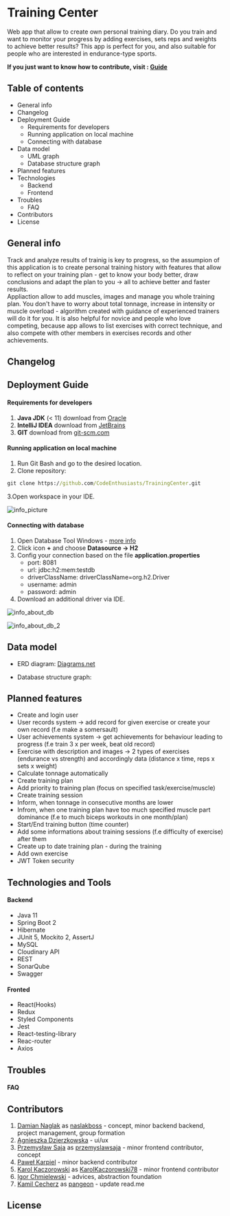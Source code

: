 # Training Center 

Web app that allow to create own personal training diary. Do you train and want to monitor your progress by adding exercises, 
sets reps and weights to achieve better results? This app is perfect for you, and also suitable for people who are interested 
in endurance-type sports. 

**If you just want to know how to contribute, visit : [Guide](https://github.com/CodeEnthusiasts/TrainingCenter/wiki/How-to-contribute%3F)**

## Table of contents
* General info
* Changelog
* Deployment Guide
    * Requirements for developers
    * Running application on local machine
    * Connecting with database
* Data model
    * UML graph
    * Database structure graph
* Planned features
* Technologies
    * Backend
    * Frontend
* Troubles
    * FAQ
* Contributors
* License

## General info
Track and analyze results of trainig is key to progress, so the assumpion of this application is to create personal training 
history with features that allow to reflect on your training plan - get to know your body better, draw conclusions and adapt the plan 
to you -> all to achieve better and faster results. <br> Appliaction allow to add muscles, images and manage you whole training plan. 
You don't have to worry about total tonnage, increase in intensity or muscle overload - algorithm created with guidance of 
experienced trainers will do it for you. It is also helpful for novice and people who love competing, because app allows 
to list exercises with correct technique, and also compete with other members in exercises records and other achievements.

## Changelog

## Deployment Guide
#### Requirements for developers
1. **Java JDK** (< 11) download from [Oracle](https://www.oracle.com/pl/java/technologies/javase-downloads.html)
2. **IntelliJ IDEA** download from [JetBrains](https://www.jetbrains.com/idea/download/#section=windows)
3. **GIT** download from [git-scm.com](https://git-scm.com/downloads) 
 
#### Running application on local machine
1. Run Git Bash and go to the desired location.
2. Clone repository:
```cmd
git clone https://github.com/CodeEnthusiasts/TrainingCenter.git
```
3.Open workspace in your IDE.

![info_picture](readme-img/open_project.PNG)

#### Connecting with database
1. Open Database Tool Windows - [more info](https://www.jetbrains.com/help/idea/database-tool-window.html)
2. Click icon **+** and choose **Datasource -> H2**
3. Config your connection based on the file **application.properties**
    * port: 8081
    * url: jdbc:h2:mem:testdb
    * driverClassName: driverClassName=org.h2.Driver
    * username: admin
    * password: admin
4. Download an additional driver via IDE.

![info_about_db](readme-img/test_db.PNG) 

![info_about_db_2](readme-img/test_db_2.PNG)

## Data model
* ERD diagram:
[Diagrams.net](https://viewer.diagrams.net/?highlight=0000ff&edit=_blank&layers=1&nav=1#R7Z1dU%2BM4FoZ%2FDVW7F1C25a9cNjQzUNPd9AI9vds3lJsY8E4SM47TwP76tRPLTiKFSLFlHcnqmto1TkiIz5vH0qtzjo7Q2fT19yx6fvqcjuPJkWONX4%2FQxyOn%2BBfYxf%2BVZ97wGeSuzjxmyXh1zm5O3CT%2Fi6uTVnV2kYzj%2BcYT8zSd5Mnz5sn7dDaL7%2FONc1GWpS%2BbT3tIJ5vv%2Bhw9xsSJm%2FtoQp79nozzp%2Bqs7Y%2BaBy7i5PGpeuvQ8VcP%2FIzu%2F3rM0sWser8jBz0s%2F60enkb4taoPOn%2BKxunL2il0foTOsjTNV0fT17N4Ul5cfNlWv%2FfbjkfrvzuLZznLL6DT0%2Bml%2Fed35%2BL7%2FPzj8ePvFx%2BOj20rXL3Or2iyqK7It3mczau%2FOX%2FD16n485%2FLwzz6WZ46nedRllfhRFZxoghQHiWzOCtO2MufJ5PoeZ4sn74685RMxp%2Bit3SR4xfCP50%2BJK%2Fx%2BHoVzfK5RWA%2FFS9W%2Fli%2B%2BEPx4jfVH1M%2BHE2Sx1lxfF98%2BPIdT7N4Xvwtn6J5Xj2DvDzVFfsVZ3n8unaquly%2Fx%2Bk0zrO34inVo8ehVcWuEvex7fnVmZdGK05QnXtak4kdViejSp%2BP9cs3MSoOqjBxhWxEhGxntIrPnyfR5Lr45kSzx2XgNuNSXtxxlj7fRtljnFcnntOkvKznv4prV0cgmUzO0klahneWzspXytPn6sFJ%2FIB%2F92ea5%2BkUR7G6IPWLLi%2BGd1r8V1yeM%2BvEO%2FKKP%2Fes%2BNlufi7%2BK5%2Be5WfpbJ5nhajK14iL2L7EZXwpsd0j7v0hryKMGMOLhEUXc3Etul%2F%2F4IvvEpRRE1%2Fu0Flbodv%2B9qXFBX2YLGH2lIzH8YwnJiPmmKwFAfUbA5uIQfELZ87Rh%2BItLXEHp5e%2FX365LQ6%2BXC3%2F99unT5Ijjzm7eu7p%2FDm6T2aPn1a%2F6W9Jw%2BtPGq%2B7v65uv1JxlIDxdlyVgDHrvVZgdFHL6Hb%2BhYzHCX69tiSupQuZxC4RgEUxPJ1F05idrH9%2BuD67%2BHD9D%2BT8c8VWFcDaU2ThgNQzIBUF0pF8kPo6g9RjDog8kAZEAJ6j%2BfwlzfgGtsNjKXtw4bCUNHUMSztiqe3Ih2lbAwg0TNkjIg2mWAJrAYinUTLp1hDAqA2toaCWPfRgUOuQVpFBbVeo9aSjFkdTS9RyrIjIQy3pwJhxa8fBhQNTcpJSLkZ%2BjPPi5mqWJItHjhE2RfGS5Mj12CDpiFuRdNSYbwBYkawVrtCKpENON7RakXQUmHHgV%2B57RXLXwcBXKjkkA%2BbmisxMRRik5a9UIp0nKkiBiQoiJyovqzcWhuKPV99OP51D525PgYfDWXLJ2nC2I87KX8hEbZepQXPWZQ6IPM6SK8llhnfvI%2BCbi6vrW63Zyy4GOOwlDSTD3o7YC2DhE7X1mUDDlz0i8uBLWkHz4m%2FtHb7rbv72UzQmMrtCwBAZv5shsgAiy18fdduaSpCJXGsXMJFd0vdZvfG3WdLWethYM9UXqxxhhoPVtvm0Bqu7sRrKx2rbeQxorPrMEZGHVXKm8TMdv33fi9ahMJM9hnCYqUbdtJLMrNs5yGMmHgyvhfc32WkKXVJTgbppj1I3PY0e47uOchXWsw5USDnoKd5QCIvctuWyhrC7CevKJixyyZVNjQjbqBcuYZFLLj%2BW9dBdAXb9YECw5Qk9FNjaASmF89l4kUWz%2B7iIRZkgvytiA0qYDnFQ6hZOLmV6j2ihE5gwHahh3wBImA7Yy293J0xTwyvwm0m6N1olTAcKGDgBaeBITZg%2B4KZ7NLy8ag5l7b4PI7tfpRlbSRjLKXnVPbMcjwG0dOIDBTylkPSUxlEuIeHv%2FYOPH261zsTmkAoYMoeOIbMoMlMysfsms869%2BWrpQiYzaQeOk3le%2Bg9yEFyVw1hfr8%2FPLm8ur77oDGQOhcABsunxJwzItPTsvomsc5O%2FUIEmfyFpPGEi3y3a5wMONkOQI%2FZwWKtGTw41WUtJvO6btTr3AAwV6MiBJ0DrrF1kUZ6kMymj39vLz%2BXY9%2Fvl7cXVt9vmxI%2BrL%2Bf6l8ZwKAYMoUemIYc4QrMu8goMb1v3CTKhR%2BwL8fIITRpE0%2BIzT4uPdse3gQBtyOtZWg95OQIMB6im84YwoNISvPsGqs6tN0YKtN4Ykf5OnkwFWQtcNeA6g7iLNhx9g9i04RAHYkoeeN8gJq0ljfLAG%2FVCRjFp%2F4jKAz%2BsPOdIjeS1nnQChcwO3tAWzhiqoxAd0EkbWwQ4M5xW9t0rWB1Lj24a%2FLFw7f2x6BWwjkWaBzd58REf8ydTXLG7uMK2yG70yKFETlxxhWOpYQPIL65oRN6quIIWXoFfTNIF0Km4olEv3NGnY5FGgCmugF5cwaOsd4ocR%2F0qzTgJwlhOK67omeUa9%2FNspAsZ5KSNYIorencSeKQChsx4xmbI3D2ZacUV%2FZLZ1sOJ2CNdwGS2HSIAWfw8BwLk%2BkD3Lvg8WoGDZtOGSRiaqWUWPbO5rb8Fms3wmzA5NmlBFWyO86RM%2Fu00G2IYOQ48QYcDWTVa%2BKgJWVp9Rc%2BQ1bgDc6NdyJAlvSHR%2B%2BmZIuMWQoEDZtOPRxyYaevy%2FYIZv5ueYIbfkKdJE9gGs%2BA84KGMhTvp%2B9wvcvFX0CC3e%2BRSCy96Rq7GnXYa7UJGLun4tK1kG0YZG0904dDUdMkRR1Na9UTPNCWNI42qJxr1QuYpae7Aqp5QITWtJ5GAwTIi5z1ni3lx8Uw%2B%2BM588CBgxG3dTkVA3NSYnABIB0fsAQeTDo7IuYlW6eC1egHfThE5PTHp4ODTwTmUBecebKZGwlguPx0cadw%2FtJEuZJBT%2BoeadPDeZ0ccUoFDZtNuVBiZ5aeDI427jTbSBUxmPLFeJ3M8v8%2BS554ajuL1AtvSe8GAQwxg2OuaRqLC2Asg39tta2BBhq%2FLHhF58CU9ptUhkOHwoFISOQQDBtCeKcgRB2j5ueKe1vuiN%2BoFjGivv33Rtw%2FYDGYV3OWeRAIHy6TfeFuyq7gqXyfRbGe4BrSie4ywLYyXdH2Llbe2uMCp0RUGwJKux17AAWZJ1yOtRK2WdD0FGsN4pOGnwpJuV%2FlXR8NbDuZQJZgbOL43Ab8PAJhX8d8H5C8H%2Bzr3oKmlC%2Fgm4JPGY7%2BLDm0OmgIHvRcsOIQEh9vGDxPGbfmLxb7O%2FWl8BcwwnzTDxsnDQ3K%2FmORvENjMe4BZ7mhercYhLjgsN31whLEcwOKzr3MfHF%2BBPjg%2B6YYtfec7iJmZuw50z9jkEBIccJs%2BOeLALX9RGlfe6QluBfrkBKR9Fc%2FGSmH7SP9cew4lgSF3QPpyhtxdkVt%2Bh7NA53Y7tXYhk5s0sA7fLx7awUAa%2F3DoDA7XTXWrMK4DaKMW6FzeyrGRtTyuk17WbDH9GWd36cPd8yQqru%2F4Lq8yAHdutaH9lhccoYSDTlN%2BKg6d8numBTrXnwYK1J%2FiWREVnfFrfL%2FI32Gn%2FshUsGo0NFWj4pDJ2vdMYHhJk0inoqRavZChSRo58ttMHnwwpGomDnXB4TnpWn3NkjRL8redoRpQJRPRmpKSW1Fje6M1pS8uZGoYPgDqmEL2vct31zFRwyvwC0n6PVrVMYUKWD4haflAvfsOvP6IQ03v3HLdftVlXCdh%2FKbUH%2FXNb51Np1AB0wmPn%2BGsww5kDyoOcYBh8cjYWcJYTKkp6pnFI9LN0ofFIwW8rBHpZYmvBR1KDSeHAKDwFlkmfVwYb2l1P%2F0Ct27eo%2BfyQaNeuMhFNjmiwQusy2yVw9YRKpuhOqktU3kiDIapNjnKwQ3JbuL5vLzRGiefcPJd5pRtgZFTo6OBfCe%2F0bg6HcmQTVlak30z7NDJb9QL%2BW5IrpUBc%2FKHbeDziAjKmjmyTfMCYdiW3kAM2Rr3LmikC5nZ5PqYHAO%2F9u29f%2Bo%2F8%2BFQBhwQGzdJGIildwSr301PECtgJTmklSS5D4HmfQV4VAEGwvhbaSDcPYTlt%2FJCjsZ9BRrtQqYwaSONo7eyguoljv9qV86vd0YKT3jh4FSN7G41cSq9wRZyNC7nb7QLGaeU3ap7a3M7FO6q1wsAOSYrWxx3pbfHQo7GadmNdgFzF78y0ZE2TwR4u7eXn8u9Tb9f3l5cfbttTvy4%2BqK1gcChBDDkRaTNZMjbEXnlN7BCqK0%2FBJm8HDvPyiMv6eCULWWFcHd1MFT6cqgBDn3b7rti6LubvtJ7YCHU1k4CTV%2F2HHl59CUNnzofe7zIIqZCmMEClT3AcICqxjbDagJVeocshNr6RKCBCn%2BTYYRIJ2eW5vHOzqviDgZSaMijCjAUxiMvQ2ERpRXSKeySnpFOhYa1egFz2CV9nUMKDYdSWcgRUjgQJecul9PoMd4ZpwHVEx6HmIK4onDEWn9tj8RFTI3JB4CKQpe7Pa%2F03oDIJeceWlUUugpMP1xy%2BgGsorA%2BGHhpIYeawNTy4wQ14PwGMG3h57f03oDIa7vSDXnOUksXMLw9cs5SXML4bpFNpHAaO0i2o7eDxKENOChWozmHkiiW3hoQeeSyt04GkqdAbw6PXJqeFp95Wny0rja7wCNgjcnaSf%2BMnslq%2BmcIIyuAJoAe6UFphVYFWmh4pFE0Xczvi5GuSK9iKFY%2BhwKgMNej2FaGuV0xl1JW2C9zPYpvpBFzG%2FXCZa5HMXfKfdvm%2FWzcNhD28igBCnuRR7L3Op2YVdTikaYuDK%2Bi2h7Npw0pAauHut1HzCdxCvFuCWAZ1WP%2FPr6zjEoLr7jvo0%2BSWqtl1Fq9cO%2BWyCedeLOMCnIZlUNN79xxvX7VZbx7YfxmvT0LjG7bkjXAU51GupDhTTr3QLZY030hlUMdUGDsGbtfHIxpC6m9wtjT2%2B33FHD7PYrbXzpP%2FRhP2w6UvvDl0QIU%2BKKAnGd9Xq4E7QzUkNynehMgXF9KqWyip%2FD74iKmxtwFgPdUa1uhFP5A802BAgWmLwH4TYHqg4F7TxxqArPaE5jpjjB%2By0%2FhD3TeHSiAP9lBAZTdgeoD7D35eltPHOKAw2KT9SSMxfJz%2BPHkTU8Ww095QiFlg6B4fp8lz0xdzdrhVveuOxwCAMPbkHSbDG874i2AzP6QtKY08vob9UJGLukfdVc0NZAkUp5Aw0EraVp9rgK%2FM1RDsvKJdjyI1Syo0%2FcFBE0NLwiAlx%2BybxkDxssPSS9IKy8%2FVMAOCkk7yHj5IL18DjXBueka%2F0gYv%2BV7%2BdjB0tI%2FChXwj0akf2S8fFY29yQOMCwekXf6m7z4oI%2F50%2FlrnN0nc5PTVDzi4qjgeVDgnXhspK0zRwUET40bKYCJ0Ih9BzcoEyHXIm%2BkWk2ERvDvpa5F3kuBTYQGPv%2FhEBGUe65rmfUcYdiWPv9xrbaZxoDnP410ITObXMzJ4mcJO9nUBzcXV9c613DwyAIOhdvu4WcoDDeLybXarhGBpjC7LSiPwuQyTkHhOE%2FKJKa7xSzJWxhJyNHZSOKJLxyctt3Bz%2BAUcJKSa7W1mkDzlD0i0niKt5zfGtXeJbO7LJ7H2a%2F9Br%2F%2Bw1D2OILhpt129wrDzd3clN5C1K33gdSRmzb7Ooo8bpJ2zEsSl28sfvb%2F8erb6adyR%2FGv1%2BdnlzeXV190pi%2BHGuDQt23TK0Pf3fQN5dO3rccDmr4uc0Tk0Ze0YV6Wb3yoA7B%2BMBA3gCPOYLjqqJGirSRXHVs6Vx2t25M16gVMVoeyGUmrkqWBlCnxBBcMTltvcWlwuhunrnScUjbQ1AmnngI2AWVfyqUMC%2B7czeP5vFy0WsPqUGDJETo4sKQ0g4vuTRrzUZmKXF31A9KY3fqpAkKmRi6G%2FETmRtwKJTJTWlXrlMjcqBfy%2FY2csQFLZN4%2FNRlojjOPvuDchE06iDCiy89xpuy9ptF0RYFsEMpWapJrPKkHA3HoORQDBtCU7doMoDsCtPz0Z8pGcPoA2lfAT6LslVZ82jgrVQiAzdqnAnJoBA6STTKKMCQDSKGm7O%2BmEZMVSEbxSR%2FqKZ2MS4t%2FnL6I6qyrP2oVzE%2Fx2244YFALOevab%2Bs%2BgUZtwBwReaglDaJCg%2FMCOhBGvwNiM7tWwLAZo8KwWQCb5edkB22NJ8hsrrULmM2UzSvxMHjx3CeDtacvhxrg0FeNjTKVpC%2BAzG3KTpk6pRoqsFGmS9koc1613LyLq56bjCncQ0lDVHDHSpeyY%2BUf8dttfP80S%2F5exOcTs8vErg2j66LdvZtMCAyfGg4RgJREji0MwaQkUva71ColMVDAI6JsI2lSEhVJSeTQF5gbcuuNLQczs%2BEnuvyURMqumfpMa2rpAsY5ZZfKcqgay054wTmItt47m%2FJoBAySR2rU%2FSiJZPlJiCNyBqyT1zRSoOxnRM5iu9vYdLh%2BFEfoobDWwwlwa1I4n40XWTS7j81WP0c7t%2Fqp5zrrX2KHGjokLHZqJOvLN6Malbcxo3aEV1h0yZGzTmaUx%2FEdlHWj9Bxy2VMdM%2Bqwg2FbWDyqfOcePupXpaZCQNh9gGJh9X0f0LhAoJEu5JsAOWEdJ8WQtxghQwA248Ggug7z6AoOxtVYW1YS4xTbq2%2BMa1x80EgXMsbJhWWM8S7aDne9MKF3cwQexYABNH5lA%2BjuAU2rxO2Z0EjjteJGu4AJjUjHq3Siy63hgMCZ5eD28nM5zP5%2BeXtx9e22OfHj6su5zkTnUBgcopuyBnFEpxT89k30tsYYaKLDL2rwEOldYaJDGnOvDgYy8ubQDRxOm41DxHGaUvzbN6fbOl%2BgOQ1%2F2xAPkebUL8uZRq93z3FW5lVEj9173boX%2BvJEHg5p2%2FZwNaTdSVpaoW%2FPpMVZTHqSdsQcEWmkdUmT6SkuLvRdMSqGu5yoP6rZpQMG1S5plxlUd4VqyvZPfaOa9KY0ypNv1AsZ1qR%2FJDJP%2FvBsveqkvnzmUAscPpsyJnF8DuTzWes6pka9kPlM%2Bkbvbc%2FX%2BcFg6NtJYVO%2F9GXZjCYeP8Y4cby4BEn%2Bdh1PlqsT580jq%2FTyVXGTXXzk06d8Oqm%2BYPFs%2FCHLlhf1%2FHoazcZXy9At66FoD8SvSf5v%2FLvF8X%2FK6J141U8fX%2FHXuPzhDf8wK67Hv5dPtJCPT6x%2B0yo%2BZXWi%2BeXlTxu%2F%2FTXOkuKyLsuxLGrcq1npPF1k9%2FE7l9W2Kynk%2BD6065kI73VQXmRWfNgWRSP1yWwZnF%2Fxxp9MU071Hl%2FLO9nRWkMhrEC8z6GNwi39rS5A9YuNBMnXQsRruduvtbpExGst5Vx%2F%2FBYKZ9nNA4jCQ4Te13jxgwyR2niaB0ek9WCoEZa7tcMmu0gt66Tc3RP%2FcwjJhifOVnmicNUypFx0q9ridnqbfo5mb60BvAlfbw962wg4ZBSwg9u2whFw3X2tlpk1Opiy2y9lb7%2BUcLkypJCIk%2BvhEnJwr%2FX9N2pcYARHQhQG2gcz0N56rRBtvVR3Erq7fnn4r%2FuXc3z%2FV%2BL8%2BffHS%2F90dtz7XXqDdweyC3PSOhmN%2FA1W2j3eyNlF7IQhNBG727rzD5Qwbiux84UEC1jqDftw8dRc2yse1zLiESUeqbfPQ0Z7fQiuzgwBIzjk79MJq%2BBcjxj%2Bbd%2B7BUuOIVcQ7g13U6rOgVrdP%2FHFffm2FLgp83%2FdJp6deg%2FHf%2F%2B6TX77kc3vLpJjyUolfBfHOnB2QRll%2BsJmF1SlMqQ9woKj0KkwVW0Oo6Dr3CowSD12wxPbbswX3L28ES7u3scr3CDYFq7XM2IZaplhCfdwATI7MQjcINKzT8JwVP8LA0KAo8MEONoeno6CfsGJv%2Byy7%2FEN%2BP6zwb2uDUHk%2BYwyRPAMQa3cHJshqUOV0WUgbCYUMq8SBtBmQse%2BvyUxdxtuzGq1g61Zlb%2B93i1arb2PMFmWCNcXtIN1IR9bJ3ZgH7Ki3e9MvzaM9ltLAbRhaUDcuw9Ud7j9QgLXZuji7n0UyiXujmZI%2ByUWQpPYsb%2FtAdWzM16R2dvTfQLGokXWexrR%2FqmO7wfcizC1Lu2OdLkXkp7LvAIZghsEEGPW0fY4k33IirYGAahnCbO0iZaWJ0QuMIY9LjCikFWjdYUQHI0SA1XvUCd0W%2Bx19UtfCnUgKhQTsxiVWlawic0qoa2bYarda3Ycu%2BZd2waneS%2Fc0jw60ETdXqdC4izUt0%2B%2F8usf3rffn%2F7%2B1%2BOff7z89r8k7n%2BViid5sxC8uynRMiSHDjmK78%2Fq19fmeZYdHPIFaiF7DzHK3sbtKODI3rNHJ6O1f1tfAttFXnFFDx2geCXgdmaJBuKGK7vXFze3PYizeTpbllCk2XhOfE%2FU3I6EKKag6JqUXDOqJExVLLb1mouQosrtafohNRfvrdUBr3cTvh3JnsDyLKrv3oyEGtkuqmmofx6ZAqbQViSHxMPZC3xRlW7UP4fMooJRfkweaL19SIdKeqdOzutTWW27kmtSo9w9s2l73%2FbKbNK4VKc8%2BZBwhLCQTUlRWMzjrOe%2BERjHsAncixCgENdWy47dM%2B9vkZBAn9sTCamdFdAdONBTqdxzdDJy1jIOt1%2B5y3LP4scsTfP1p2fR89PndByXz%2Fg%2F)

* Database structure graph:

## Planned features
* Create and login user
* User records system -> add record for given exercise or create your own record (f.e make a somersault)
* User achievements system -> get achievements for behaviour leading to progress (f.e train 3 x per week, beat old record)
* Exercise with description and images -> 2 types of exercises (endurance vs strength) and accordingly data (distance x time, reps x sets x weight)
* Calculate tonnage automatically
* Create training plan
* Add priority to training plan (focus on specified task/exercise/muscle)
* Create training session
* Inform, when tonnage in consecutive months are lower
* Infrom, when one training plan have too much specified muscle part dominance (f.e to much biceps workouts in one month/plan)
* Start/End training button (time counter)
* Add some informations about training sessions (f.e difficulty of exercise) after them
* Create up to date training plan - during the training
* Add own exercise
* JWT Token security
 
## Technologies and Tools
#### Backend 
* Java 11
* Spring Boot 2
* Hibernate
* JUnit 5, Mockito 2, AssertJ
* MySQL
* Cloudinary API
* REST
* SonarQube
* Swagger
 
#### Fronted
* React(Hooks)
* Redux
* Styled Components
* Jest
* React-testing-library
* Reac-router
* Axios

## Troubles
#### FAQ
 
## Contributors
1. [Damian Naglak](mailto:damiannaglak1@gmail.com) as [naslakboss](https://github.com/naslakboss) - concept, minor backend backend, project management, group formation
2. [Agnieszka Dzierzkowska](mailto:aga.dzierzkowska21@gmail.com) - ui/ux
3. [Przemysław Saja](mailto:przemyslawsaja@gmail.com) as [przemyslawsaja](https://github.com/przemyslawsaja) - minor frontend contributor, concept
3. [Paweł Karpiel](mailto:pawel21599@gmail.com) - minor backend contributor
4. [Karol Kaczorowski](mailto:KarolKaczorowskiC.dev@gmail.com) as [KarolKaczorowski78](https://github.com/KarolKaczorowski78) - minor frontend contributor
5. [Igor Chmielewski](mailto:igorchmielewski@gmail.com) - advices, abstraction foundation
6. [Kamil Cecherz](mailto:cecherz@outlook.com) as [pangeon](https://github.com/pangeon) - update read.me

## License
